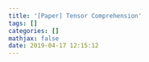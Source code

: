 ```yaml
---
title: '[Paper] Tensor Comprehension'
tags: []
categories: []
mathjax: false
date: 2019-04-17 12:15:12
---
```

